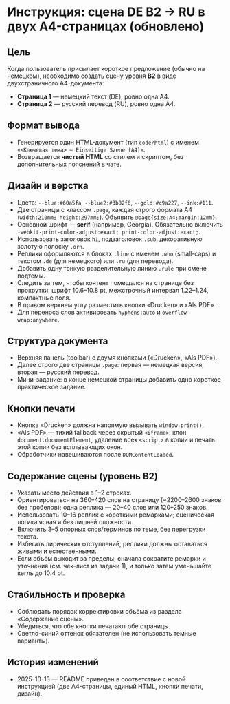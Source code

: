 # Инструкция: сцена **DE B2 → RU** в двух A4-страницах (обновлено)

## Цель
Когда пользователь присылает короткое предложение (обычно на немецком), необходимо создать сцену уровня **B2** в виде двухстраничного A4-документа:
- **Страница 1** — немецкий текст (DE), ровно одна A4.
- **Страница 2** — русский перевод (RU), ровно одна A4.

## Формат вывода
- Генерируется один HTML-документ (тип `code/html`) с именем `«<Ключевая тема> — Einseitige Szene (A4)»`.
- Возвращается **чистый HTML** со стилем и скриптом, без дополнительных пояснений в чате.

## Дизайн и верстка
- Цвета: `--blue:#60a5fa`, `--blue2:#3b82f6`, `--gold:#c9a227`, `--ink:#111`.
- Две страницы с классом `.page`, каждая строго формата A4 (`width:210mm; height:297mm;`). Объявить `@page{size:A4;margin:12mm}`.
- Основной шрифт — **serif** (например, Georgia). Обязательно включить `-webkit-print-color-adjust:exact; print-color-adjust:exact;`.
- Использовать заголовок `h1`, подзаголовок `.sub`, декоративную золотую полоску `.orn`.
- Реплики оформляются в блоках `.line` с именем `.who` (small-caps) и текстом `.de` (для немецкого) или `.ru` (для перевода).
- Добавить одну тонкую разделительную линию `.rule` при смене подтемы.
- Следить за тем, чтобы контент помещался на странице без прокрутки: шрифт 10.6–10.8 pt, межстрочный интервал 1.22–1.24, компактные поля.
- В правом верхнем углу разместить кнопки «Drucken» и «Als PDF».
- Для переноса слов активировать `hyphens:auto` и `overflow-wrap:anywhere`.

## Структура документа
- Верхняя панель (toolbar) с двумя кнопками («Drucken», «Als PDF»).
- Далее строго две страницы `.page`: первая — немецкая версия, вторая — русский перевод.
- Мини-задание: в конце немецкой страницы добавить одно короткое практическое задание.

## Кнопки печати
- Кнопка «Drucken» должна напрямую вызывать `window.print()`.
- «Als PDF» — тихий fallback через скрытый `<iframe>`: клон `document.documentElement`, удаление всех `<script>` в копии и печать этой копии без всплывающих окон.
- Обработчики навешиваются после `DOMContentLoaded`.

## Содержание сцены (уровень B2)
- Указать место действия в 1–2 строках.
- Ориентироваться на 360–420 слов на страницу (≈2200–2600 знаков без пробелов); одна реплика — 20–40 слов или 120–250 знаков.
- Использовать 10–16 реплик с короткими ремарками; сценическая логика ясная и без лишней сложности.
- Включить 3–5 опорных слов/терминов по теме, без перегрузки текста.
- Избегать лирических отступлений, реплики должны оставаться живыми и естественными.
- Если объём выходит за пределы, сначала сократите ремарки и уточнения (см. чек-лист из задачи 1), и только затем уменьшайте кегль до 10.4 pt.

## Стабильность и проверка
- Соблюдать порядок корректировки объёма из раздела «Содержание сцены».
- Убедиться, что обе кнопки печатают обе страницы.
- Светло-синий оттенок обязателен (не использовать темные варианты).

## История изменений
- 2025-10-13 — README приведен в соответствие с новой инструкцией (две A4-страницы, единый HTML, кнопки печати, дизайн).
